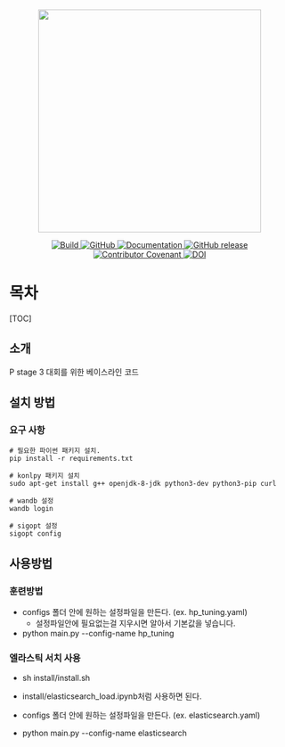 <p align="center">
    <br>
    <img src="https://i.imgur.com/b48hDWD.png" width="400"/>
    <br>
<p>
<p align="center">
    <a href="https://circleci.com/gh/huggingface/transformers">
        <img alt="Build" src="https://img.shields.io/circleci/build/github/huggingface/transformers/master">
    </a>
    <a href="https://github.com/huggingface/transformers/blob/master/LICENSE">
        <img alt="GitHub" src="https://img.shields.io/github/license/huggingface/transformers.svg?color=blue">
    </a>
    <a href="https://huggingface.co/transformers/index.html">
        <img alt="Documentation" src="https://img.shields.io/website/http/huggingface.co/transformers/index.html.svg?down_color=red&down_message=offline&up_message=online">
    </a>
    <a href="https://github.com/huggingface/transformers/releases">
        <img alt="GitHub release" src="https://img.shields.io/github/release/huggingface/transformers.svg">
    </a>
    <a href="https://github.com/huggingface/transformers/blob/master/CODE_OF_CONDUCT.md">
        <img alt="Contributor Covenant" src="https://img.shields.io/badge/Contributor%20Covenant-v2.0%20adopted-ff69b4.svg">
    </a>
    <a href="https://zenodo.org/badge/latestdoi/155220641"><img src="https://zenodo.org/badge/155220641.svg" alt="DOI"></a>
</p>

# 목차

[TOC]

## 소개

P stage 3 대회를 위한 베이스라인 코드 

## 설치 방법

### 요구 사항

```
# 필요한 파이썬 패키지 설치. 
pip install -r requirements.txt

# konlpy 패키지 설치
sudo apt-get install g++ openjdk-8-jdk python3-dev python3-pip curl

# wandb 설정
wandb login

# sigopt 설정
sigopt config
```

## 사용방법

### 훈련방법

- configs 폴더 안에 원하는 설정파일을 만든다. (ex. hp_tuning.yaml)
  - 설정파일안에 필요없는걸 지우시면 알아서 기본값을 넣습니다.
- python main.py --config-name hp_tuning

### 엘라스틱 서치 사용
- sh install/install.sh
- install/elasticsearch_load.ipynb처럼 사용하면 된다.

- configs 폴더 안에 원하는 설정파일을 만든다. (ex. elasticsearch.yaml)
- python main.py --config-name elasticsearch
